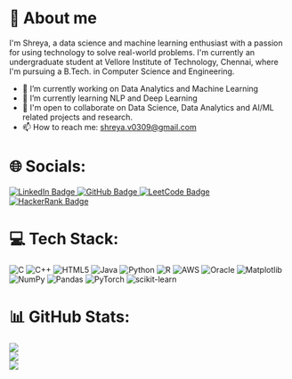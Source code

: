 # 💫 About me 

I'm Shreya, a data science and machine learning enthusiast with a passion for using technology to solve real-world problems. I'm currently an undergraduate student at Vellore Institute of Technology, Chennai, where I'm pursuing a B.Tech. in Computer Science and Engineering.

- 🔭 I’m currently working on Data Analytics and Machine Learning
- 🌱 I’m currently learning NLP and Deep Learning
- 🤝 I'm open to collaborate on Data Science, Data Analytics and AI/ML related projects and research.
- 📫 How to reach me: shreya.v0309@gmail.com

# 🌐 Socials:

<div id="badges">
  <a href="https://www.linkedin.com/in/shreya-venkatapathy-00845026a/">
    <img src="https://img.shields.io/badge/LinkedIn-blue?style=for-the-badge&logo=linkedin&logoColor=white" alt="LinkedIn Badge"/>
  </a>
  <a href="https://github.com/Shreya-0309">
    <img src="https://img.shields.io/badge/GitHub-100000?style=for-the-badge&logo=github&logoColor=white" alt="GitHub Badge"/>
  </a>
  <a href="https://leetcode.com/Shreya__v/">
    <img src="https://img.shields.io/badge/LeetCode-FFA116?style=for-the-badge&logo=LeetCode&logoColor=white" alt="LeetCode Badge"/>
  </a>
  <a href="https://www.hackerrank.com/profile/shreya_v0309">
    <img src="https://img.shields.io/badge/HackerRank-2EC866?style=for-the-badge&logo=HackerRank&logoColor=white" alt="HackerRank Badge"/>
  </a>
</div>


# 💻 Tech Stack:
![C](https://img.shields.io/badge/c-%2300599C.svg?style=for-the-badge&logo=c&logoColor=white) ![C++](https://img.shields.io/badge/c++-%2300599C.svg?style=for-the-badge&logo=c%2B%2B&logoColor=white) ![HTML5](https://img.shields.io/badge/html5-%23E34F26.svg?style=for-the-badge&logo=html5&logoColor=white) ![Java](https://img.shields.io/badge/java-%23ED8B00.svg?style=for-the-badge&logo=openjdk&logoColor=white) ![Python](https://img.shields.io/badge/python-3670A0?style=for-the-badge&logo=python&logoColor=ffdd54) ![R](https://img.shields.io/badge/r-%23276DC3.svg?style=for-the-badge&logo=r&logoColor=white) ![AWS](https://img.shields.io/badge/AWS-%23FF9900.svg?style=for-the-badge&logo=amazon-aws&logoColor=white) ![Oracle](https://img.shields.io/badge/Oracle-F80000?style=for-the-badge&logo=oracle&logoColor=white) ![Matplotlib](https://img.shields.io/badge/Matplotlib-%23ffffff.svg?style=for-the-badge&logo=Matplotlib&logoColor=black) ![NumPy](https://img.shields.io/badge/numpy-%23013243.svg?style=for-the-badge&logo=numpy&logoColor=white) ![Pandas](https://img.shields.io/badge/pandas-%23150458.svg?style=for-the-badge&logo=pandas&logoColor=white) ![PyTorch](https://img.shields.io/badge/PyTorch-%23EE4C2C.svg?style=for-the-badge&logo=PyTorch&logoColor=white) ![scikit-learn](https://img.shields.io/badge/scikit--learn-%23F7931E.svg?style=for-the-badge&logo=scikit-learn&logoColor=white)
# 📊 GitHub Stats:
![](https://github-readme-stats.vercel.app/api?username=Shreya-0309&theme=dark&hide_border=false&include_all_commits=true&count_private=false)<br/>
![](https://github-readme-streak-stats.herokuapp.com/?user=Shreya-0309&theme=dark&hide_border=false)<br/>
![](https://github-readme-stats.vercel.app/api/top-langs/?username=Shreya-0309&theme=dark&hide_border=false&include_all_commits=true&count_private=false&layout=compact)
